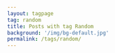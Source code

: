 ```yaml
---
layout: tagpage
tag: random
title: Posts with tag Random
background: '/img/bg-default.jpg'
permalink: /tags/random/
---
```


